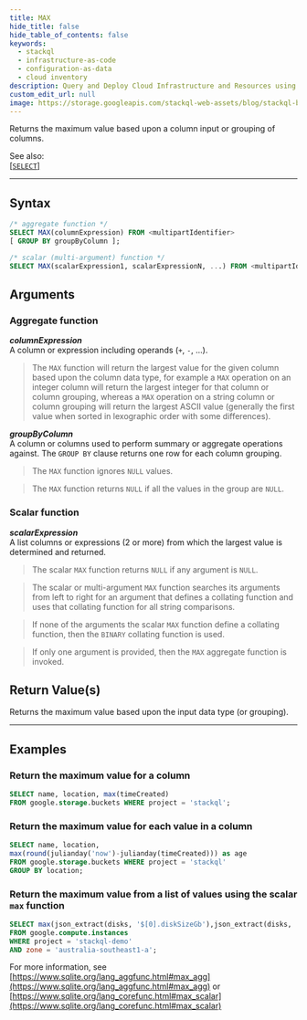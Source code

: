 ```yaml
---
title: MAX
hide_title: false
hide_table_of_contents: false
keywords:
  - stackql
  - infrastructure-as-code
  - configuration-as-data
  - cloud inventory
description: Query and Deploy Cloud Infrastructure and Resources using SQL
custom_edit_url: null
image: https://storage.googleapis.com/stackql-web-assets/blog/stackql-blog-post-featured-image.png
---
```

Returns the maximum value based upon a column input or grouping of columns.  

See also:  
[[` SELECT `]](/docs/language-spec/select) 

* * * 

## Syntax

```sql
/* aggregate function */
SELECT MAX(columnExpression) FROM <multipartIdentifier>
[ GROUP BY groupByColumn ];
```
```sql
/* scalar (multi-argument) function */
SELECT MAX(scalarExpression1, scalarExpressionN, ...) FROM <multipartIdentifier>;
```

## Arguments

### Aggregate function

__*columnExpression*__  
A column or expression including operands (`+`, `-`, ...).

> The `MAX` function will return the largest value for the given column based upon the column data type, for example a `MAX` operation on an integer column will return the largest integer for that column or column grouping, whereas a `MAX` operation on a string column or column grouping will return the largest ASCII value (generally the first value when sorted in lexographic order with some differences).

__*groupByColumn*__  
A column or columns used to perform summary or aggregate operations against.  The `GROUP BY` clause returns one row for each column grouping.

> The `MAX` function ignores `NULL` values.

> The `MAX` function returns `NULL` if all the values in the group are `NULL`.

### Scalar function

__*scalarExpression*__  
A list columns or expressions (2 or more) from which the largest value is determined and returned. 

> The scalar `MAX` function returns `NULL` if any argument is `NULL`. 

> The scalar or multi-argument `MAX` function searches its arguments from left to right for an argument that defines a collating function and uses that collating function for all string comparisons. 

> If none of the arguments the scalar `MAX` function define a collating function, then the `BINARY` collating function is used. 

> If only one argument is provided, then the `MAX` aggregate function is invoked.

## Return Value(s)

Returns the maximum value based upon the input data type (or grouping).

* * *

## Examples

### Return the maximum value for a column

```sql
SELECT name, location, max(timeCreated) 
FROM google.storage.buckets WHERE project = 'stackql';
```

### Return the maximum value for each value in a column

```sql
SELECT name, location,
max(round(julianday('now')-julianday(timeCreated))) as age
FROM google.storage.buckets WHERE project = 'stackql'
GROUP BY location;
```

### Return the maximum value from a list of values using the scalar `max` function

```sql
SELECT max(json_extract(disks, '$[0].diskSizeGb'),json_extract(disks, '$[1].diskSizeGb')) as largest_disk
FROM google.compute.instances 
WHERE project = 'stackql-demo' 
AND zone = 'australia-southeast1-a';
```

For more information, see [https://www.sqlite.org/lang_aggfunc.html#max_agg](https://www.sqlite.org/lang_aggfunc.html#max_agg) or [https://www.sqlite.org/lang_corefunc.html#max_scalar](https://www.sqlite.org/lang_corefunc.html#max_scalar)